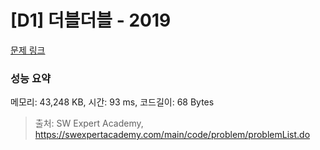 # [D1] 더블더블 - 2019 

[문제 링크](https://swexpertacademy.com/main/code/problem/problemDetail.do?contestProbId=AV5QDEX6AqwDFAUq) 

### 성능 요약

메모리: 43,248 KB, 시간: 93 ms, 코드길이: 68 Bytes



> 출처: SW Expert Academy, https://swexpertacademy.com/main/code/problem/problemList.do